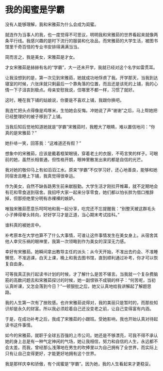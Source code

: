 # 我的闺蜜是学霸

没有人能够理解，我和宋雅茹为什么会成为闺蜜。 

就连作为当事人的我，也一度觉得不可思议，明明我和宋雅茹的世界看起来就像两条平行线。我感兴趣的是时下流行的服装和化妆品，而宋雅茹的大学生活，被图书馆里千奇百怪的专业书安排得满满当当。 

简而言之，我是美女，宋雅茹是才女。 

才女宋雅茹是赫赫有名的“学霸”，大一还未开学，我就已经对这个名字如雷贯耳。 

让我没想到的是，第一次见到宋雅茹，她就成功地俘虏了我。开学那天，当我到达寝室的时候，六张床就只剩最后一个靠角落的位置，而且还是该死的上铺，我的心情一下子沮丧到极点。母亲安慰我说，住哪里不都一样，习惯了就好。 

这时，睡在我下铺的姑娘说，你要是不喜欢上铺，我跟你换吧。 

我连忙把头点得像是鸡啄米，生怕她会反悔。冲她说了声“谢谢”之后，马上帮她把已经整理好的被子移到了上铺。 

当我后知后觉地知道她就是“学霸”宋雅茹时，我瞪大了眼睛，难以置信地问：“你真的是宋雅茹？” 

她扑哧一笑，回答我：“这难道还有假？” 

想象中的宋雅茹，应该是戴着框架眼镜，穿着老土的衣服，不苟言笑的样子。可眼前的她，虽然长相普通，但性格开朗，眼神里散发出来的都是自信的光芒。 

我对她的敬仰马上有如滔滔江水。原来“学霸”不仅学习好，还心地善良，能够和她同宿舍且睡上下铺，我真觉得很幸运。 

作为美女，自然不缺各路男生前来献殷勤。大学生活才刚拉开帷幕，就不定期地会有花和零食送到宿舍。我招呼大家一起来分享零食，她们都以怕长胖为借口推辞掉，但那拒绝里分明有赤裸裸的嫉妒。 

唯独宋雅茹愿意乐呵呵地和我一起分享，吃完还不忘提醒我：“别整天被这群毛头小子捧得晕头转向，好好学习才是正道，当心期末考试挂科。” 

谁料真的被她言中。 

补考原本在大学也算不了什么大事情，可谁让这件事情发生在美女身上。从宿舍其他人幸灾乐祸的眼神里，我第一次领略到作为美女的深深无力感。 

幸好有宋雅茹。她瞬间拿出教导主任的派头：从今天开始，不准出去约会、不准睡懒觉、不准逃课，白天上课，晚上和我去图书馆，直到顺利通过补考，你才可以恢复自由身。 

可等我真正执行起读书计划的时候，才了解什么是苦不堪言。当我就一个复杂费脑筋的高数问题去和宋雅茹探讨的时候，她一副恨铁不成钢的样子：“何苦呢，当初认真听课，又怎会落到今日？”一顿狠批之后，她又认真地给我讲解起了解题思路。 

我的人生第一次有了挫败感。也许宋雅茹说得对，我的美丽只是暂时的，而那些知识却是永久的财富。所以我必须趁着自己还没变老之前，让自己变得富有内涵。 

于是，在成功补考之后，我成了宋雅茹的小跟班。受她影响，我也开始认真对待起读书这件事情。 

如今的宋雅茹，就职于全球五百强的上市公司。她还是不够漂亮，可我不得不承认她的身上总是有一种气定神闲的气场，她让我相信，努力和自信的人生，永远都不会太差。而我，曾经那么浅薄地在男生的吹捧里以为自己拥有了全世界，而实际上只有让自己变得更好，才能更好地拥有这个世界。 

我是那样庆幸和骄傲，有个闺蜜是“学霸”。因为她，我的人生看起来才更稳妥。